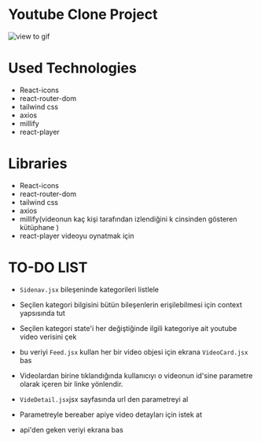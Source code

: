 # Youtube Clone Project

![view to gif](Youtube-Clone.gif)

# Used Technologies
- React-icons
- react-router-dom
- tailwind css
- axios
- millify
- react-player



# Libraries

- React-icons
- react-router-dom
- tailwind css
- axios
- millify(videonun  kaç kişi tarafından  izlendiğini k cinsinden gösteren kütüphane )
- react-player videoyu oynatmak için 

# TO-DO LIST

- `Sidenav.jsx` bileşeninde kategorileri listlele 
- Seçilen kategori bilgisini bütün bileşenlerin erişilebilmesi için context yapsısında tut

- Seçilen kategori state'i her değiştiğinde ilgili kategoriye ait youtube video  verisini çek 

- bu veriyi `Feed.jsx` kullan her bir video objesi için ekrana `VideoCard.jsx` bas

- Videolardan birine tıklandığında kullanıcıyı o videonun id'sine parametre olarak içeren bir linke yönlendir.

- `VideDetail.jsx`jsx sayfasında url den parametreyi al

- Parametreyle bereaber apiye video detayları için istek at 

- api'den geken veriyi ekrana bas
